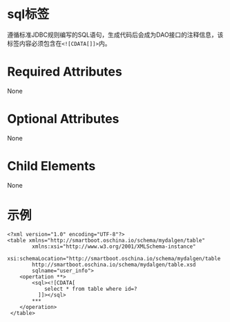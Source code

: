 # sql标签
遵循标准JDBC规则编写的SQL语句，生成代码后会成为DAO接口的注释信息，该标签内容必须包含在`<![CDATA[]]>`内。

# Required Attributes
None

# Optional Attributes
None
# Child Elements
None

# 示例		
```
<?xml version="1.0" encoding="UTF-8"?>
<table xmlns="http://smartboot.oschina.io/schema/mydalgen/table" 
        xmlns:xsi="http://www.w3.org/2001/XMLSchema-instance" 
        xsi:schemaLocation="http://smartboot.oschina.io/schema/mydalgen/table 
        http://smartboot.oschina.io/schema/mydalgen/table.xsd
        sqlname="user_info">
    <opertation **>
        <sql><![CDATA[
            select * from table where id=? 
          ]]></sql>
        ***
    </operation>
 </table>
```